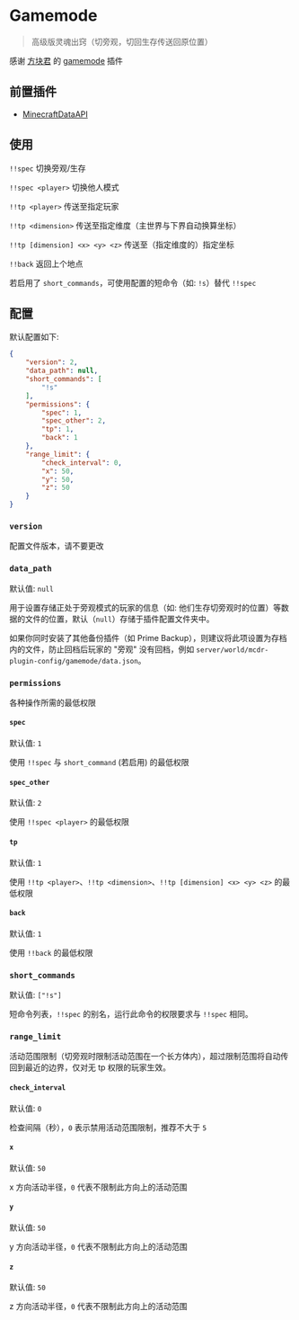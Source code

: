 # Gamemode

> 高级版灵魂出窍（切旁观，切回生存传送回原位置）

感谢 [方块君](https://github.com/Squaregentleman) 的 [gamemode](https://github.com/Squaregentleman/MCDR-plugins) 插件

## 前置插件

- [MinecraftDataAPI](https://github.com/MCDReforged/MinecraftDataAPI)

## 使用

`!!spec` 切换旁观/生存

`!!spec <player>` 切换他人模式

`!!tp <player>` 传送至指定玩家

`!!tp <dimension>` 传送至指定维度（主世界与下界自动换算坐标）

`!!tp [dimension] <x> <y> <z>` 传送至（指定维度的）指定坐标

`!!back` 返回上个地点

若启用了 `short_commands`，可使用配置的短命令（如: `!s`）替代 `!!spec`

## 配置

默认配置如下:

```json
{
    "version": 2,
    "data_path": null,
    "short_commands": [
        "!s"
    ],
    "permissions": {
        "spec": 1,
        "spec_other": 2,
        "tp": 1,
        "back": 1
    },
    "range_limit": {
        "check_interval": 0,
        "x": 50,
        "y": 50,
        "z": 50
    }
}
```

### `version`

配置文件版本，请不要更改

### `data_path`

默认值: `null`

用于设置存储正处于旁观模式的玩家的信息（如: 他们生存切旁观时的位置）等数据的文件的位置，默认（`null`）存储于插件配置文件夹中。

如果你同时安装了其他备份插件（如 Prime Backup），则建议将此项设置为存档内的文件，防止回档后玩家的 "旁观" 没有回档，例如 `server/world/mcdr-plugin-config/gamemode/data.json`。

### `permissions`

各种操作所需的最低权限

#### `spec`

默认值: `1`

使用 `!!spec` 与 `short_command` (若启用) 的最低权限

#### `spec_other`

默认值: `2`

使用 `!!spec <player>` 的最低权限

#### `tp`

默认值: `1`

使用 `!!tp <player>`、`!!tp <dimension>`、`!!tp [dimension] <x> <y> <z>` 的最低权限

#### `back`

默认值: `1`

使用 `!!back` 的最低权限

### `short_commands`

默认值: `["!s"]`

短命令列表，`!!spec` 的别名，运行此命令的权限要求与 `!!spec` 相同。

### `range_limit`

活动范围限制（切旁观时限制活动范围在一个长方体内），超过限制范围将自动传回到最近的边界，仅对无 tp 权限的玩家生效。

#### `check_interval`

默认值: `0`

检查间隔（秒），`0` 表示禁用活动范围限制，推荐不大于 `5`

#### `x`

默认值: `50`

x 方向活动半径，`0` 代表不限制此方向上的活动范围

#### `y`

默认值: `50`

y 方向活动半径，`0` 代表不限制此方向上的活动范围

#### `z`

默认值: `50`

z 方向活动半径，`0` 代表不限制此方向上的活动范围
